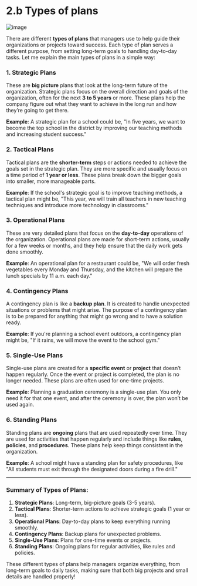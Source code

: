 # 2.b Types of plans
![image](https://github.com/user-attachments/assets/2d65d35b-bb44-4df6-975a-243b2186c6f0)

There are different **types of plans** that managers use to help guide their organizations or projects toward success. Each type of plan serves a different purpose, from setting long-term goals to handling day-to-day tasks. Let me explain the main types of plans in a simple way:

### 1. **Strategic Plans**
These are **big picture** plans that look at the long-term future of the organization. Strategic plans focus on the overall direction and goals of the organization, often for the next **3 to 5 years** or more. These plans help the company figure out what they want to achieve in the long run and how they’re going to get there.

**Example**: A strategic plan for a school could be, "In five years, we want to become the top school in the district by improving our teaching methods and increasing student success."

### 2. **Tactical Plans**
Tactical plans are the **shorter-term** steps or actions needed to achieve the goals set in the strategic plan. They are more specific and usually focus on a time period of **1 year or less**. These plans break down the bigger goals into smaller, more manageable parts.

**Example**: If the school's strategic goal is to improve teaching methods, a tactical plan might be, "This year, we will train all teachers in new teaching techniques and introduce more technology in classrooms."

### 3. **Operational Plans**
These are very detailed plans that focus on the **day-to-day** operations of the organization. Operational plans are made for short-term actions, usually for a few weeks or months, and they help ensure that the daily work gets done smoothly.

**Example**: An operational plan for a restaurant could be, "We will order fresh vegetables every Monday and Thursday, and the kitchen will prepare the lunch specials by 11 a.m. each day."

### 4. **Contingency Plans**
A contingency plan is like a **backup plan**. It is created to handle unexpected situations or problems that might arise. The purpose of a contingency plan is to be prepared for anything that might go wrong and to have a solution ready.

**Example**: If you're planning a school event outdoors, a contingency plan might be, "If it rains, we will move the event to the school gym."

### 5. **Single-Use Plans**
Single-use plans are created for a **specific event** or **project** that doesn’t happen regularly. Once the event or project is completed, the plan is no longer needed. These plans are often used for one-time projects.

**Example**: Planning a graduation ceremony is a single-use plan. You only need it for that one event, and after the ceremony is over, the plan won’t be used again.

### 6. **Standing Plans**
Standing plans are **ongoing** plans that are used repeatedly over time. They are used for activities that happen regularly and include things like **rules**, **policies**, and **procedures**. These plans help keep things consistent in the organization.

**Example**: A school might have a standing plan for safety procedures, like "All students must exit through the designated doors during a fire drill."

---

### Summary of Types of Plans:
1. **Strategic Plans**: Long-term, big-picture goals (3-5 years).
2. **Tactical Plans**: Shorter-term actions to achieve strategic goals (1 year or less).
3. **Operational Plans**: Day-to-day plans to keep everything running smoothly.
4. **Contingency Plans**: Backup plans for unexpected problems.
5. **Single-Use Plans**: Plans for one-time events or projects.
6. **Standing Plans**: Ongoing plans for regular activities, like rules and policies.

These different types of plans help managers organize everything, from long-term goals to daily tasks, making sure that both big projects and small details are handled properly!
